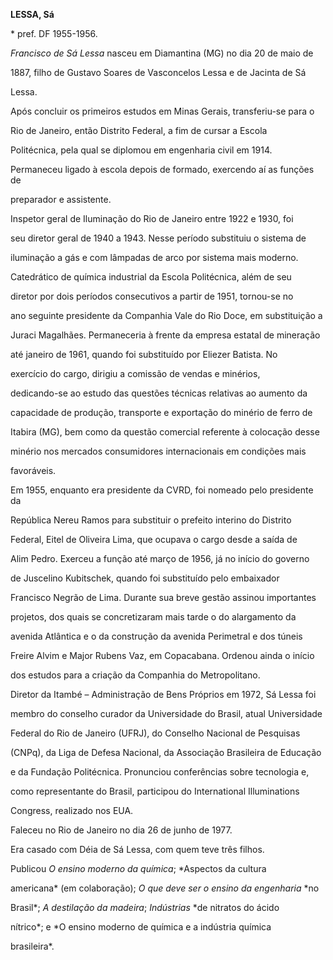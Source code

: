 **LESSA, Sá**



\* pref. DF 1955-1956.



*Francisco de Sá Lessa* nasceu em Diamantina (MG) no dia 20 de maio de

1887, filho de Gustavo Soares de Vasconcelos Lessa e de Jacinta de Sá

Lessa.



Após concluir os primeiros estudos em Minas Gerais, transferiu-se para o

Rio de Janeiro, então Distrito Federal, a fim de cursar a Escola

Politécnica, pela qual se diplomou em engenharia civil em 1914.

Permaneceu ligado à escola depois de formado, exercendo aí as funções de

preparador e assistente.



Inspetor geral de Iluminação do Rio de Janeiro entre 1922 e 1930, foi

seu diretor geral de 1940 a 1943. Nesse período substituiu o sistema de

iluminação a gás e com lâmpadas de arco por sistema mais moderno.

Catedrático de química industrial da Escola Politécnica, além de seu

diretor por dois períodos consecutivos a partir de 1951, tornou-se no

ano seguinte presidente da Companhia Vale do Rio Doce, em substituição a

Juraci Magalhães. Permaneceria à frente da empresa estatal de mineração

até janeiro de 1961, quando foi substituído por Eliezer Batista. No

exercício do cargo, dirigiu a comissão de vendas e minérios,

dedicando-se ao estudo das questões técnicas relativas ao aumento da

capacidade de produção, transporte e exportação do minério de ferro de

Itabira (MG), bem como da questão comercial referente à colocação desse

minério nos mercados consumidores internacionais em condições mais

favoráveis.



Em 1955, enquanto era presidente da CVRD, foi nomeado pelo presidente da

República Nereu Ramos para substituir o prefeito interino do Distrito

Federal, Eitel de Oliveira Lima, que ocupava o cargo desde a saída de

Alim Pedro. Exerceu a função até março de 1956, já no início do governo

de Juscelino Kubitschek, quando foi substituído pelo embaixador

Francisco Negrão de Lima. Durante sua breve gestão assinou importantes

projetos, dos quais se concretizaram mais tarde o do alargamento da

avenida Atlântica e o da construção da avenida Perimetral e dos túneis

Freire Alvim e Major Rubens Vaz, em Copacabana. Ordenou ainda o início

dos estudos para a criação da Companhia do Metropolitano.



Diretor da Itambé – Administração de Bens Próprios em 1972, Sá Lessa foi

membro do conselho curador da Universidade do Brasil, atual Universidade

Federal do Rio de Janeiro (UFRJ), do Conselho Nacional de Pesquisas

(CNPq), da Liga de Defesa Nacional, da Associação Brasileira de Educação

e da Fundação Politécnica. Pronunciou conferências sobre tecnologia e,

como representante do Brasil, participou do International Illuminations

Congress, realizado nos EUA.



Faleceu no Rio de Janeiro no dia 26 de junho de 1977.



Era casado com Déia de Sá Lessa, com quem teve três filhos.



Publicou *O* *ensino moderno da química*; *Aspectos da cultura

americana* (em colaboração); *O que deve ser o ensino da engenharia* *no

Brasil*; *A destilação da madeira*; *Indústrias* *de nitratos do ácido

nítrico*; e *O ensino moderno de química e a indústria química

brasileira*.



